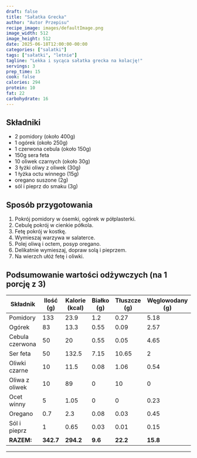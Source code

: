 ```yaml
---
draft: false
title: "Sałatka Grecka"
author: "Autor Przepisu"
recipe_image: images/defaultImage.png
image_width: 512
image_height: 512
date: 2025-06-18T12:00:00-00:00
categories: ["salatki"]
tags: ["sałatki", "letnie"]
tagline: "Lekka i sycąca sałatka grecka na kolację!"
servings: 3
prep_time: 15
cook: false
calories: 294
protein: 10
fat: 22
carbohydrate: 16
---
```


## Składniki
- 2 pomidory (około 400g)
- 1 ogórek (około 250g)
- 1 czerwona cebula (około 150g)
- 150g sera feta
- 10 oliwek czarnych (około 30g)
- 3 łyżki oliwy z oliwek (30g)
- 1 łyżka octu winnego (15g)
- oregano suszone (2g)
- sól i pieprz do smaku (3g)

## Sposób przygotowania
1. Pokrój pomidory w ósemki, ogórek w półplasterki.
2. Cebulę pokrój w cienkie półkola.
3. Fetę pokrój w kostkę.
4. Wymieszaj warzywa w salaterce.
5. Polej oliwą i octem, posyp oregano.
6. Delikatnie wymieszaj, dopraw solą i pieprzem.
7. Na wierzch ułóż fetę i oliwki.

## Podsumowanie wartości odżywczych (na 1 porcję z 3)

| Składnik         | Ilość (g) | Kalorie (kcal) | Białko (g) | Tłuszcze (g) | Węglowodany (g) |
|------------------|-----------|---------------|------------|--------------|-----------------|
| Pomidory         | 133       | 23.9          | 1.2        | 0.27         | 5.18            |
| Ogórek           | 83        | 13.3          | 0.55       | 0.09         | 2.57            |
| Cebula czerwona  | 50        | 20            | 0.55       | 0.05         | 4.65            |
| Ser feta         | 50        | 132.5         | 7.15       | 10.65        | 2               |
| Oliwki czarne    | 10        | 11.5          | 0.08       | 1.06         | 0.54            |
| Oliwa z oliwek   | 10        | 89            | 0          | 10           | 0               |
| Ocet winny       | 5         | 1.05          | 0          | 0            | 0.23            |
| Oregano          | 0.7       | 2.3           | 0.08       | 0.03         | 0.45            |
| Sól i pieprz     | 1         | 0.65          | 0.03       | 0.01         | 0.15            |
| **RAZEM:**       | **342.7** | **294.2**     | **9.6**    | **22.2**     | **15.8**        |

---
